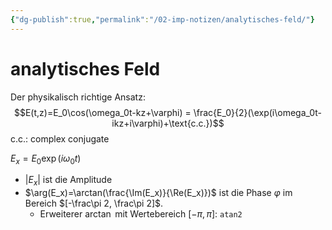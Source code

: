 ```yaml
---
{"dg-publish":true,"permalink":"/02-imp-notizen/analytisches-feld/"}
---
```


# analytisches Feld
Der physikalisch richtige Ansatz: $$E(t,z)=E_0\cos(\omega_0t-kz+\varphi) = \frac{E_0}{2}(\exp(i\omega_0t-ikz+i\varphi)+\text{c.c.})$$ $\text{c.c.}$: complex conjugate

$E_x=E_0\exp(i\omega_0t)$

- $|E_x|$ ist die Amplitude
- $\arg(E_x)=\arctan(\frac{\Im(E_x)}{\Re(E_x)})$ ist die Phase $\varphi$ im Bereich $[-\frac\pi 2, \frac\pi 2]$. 
	- Erweiterer $\arctan$ mit Wertebereich $[-\pi, \pi]$: `atan2`
